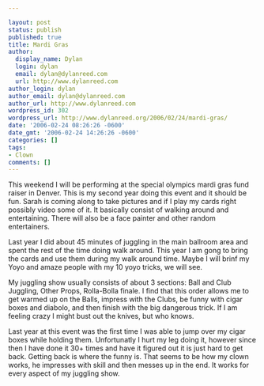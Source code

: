 ```yaml
---

layout: post
status: publish
published: true
title: Mardi Gras
author:
  display_name: Dylan
  login: dylan
  email: dylan@dylanreed.com
  url: http://www.dylanreed.com
author_login: dylan
author_email: dylan@dylanreed.com
author_url: http://www.dylanreed.com
wordpress_id: 302
wordpress_url: http://www.dylanreed.org/2006/02/24/mardi-gras/
date: '2006-02-24 08:26:26 -0600'
date_gmt: '2006-02-24 14:26:26 -0600'
categories: []
tags:
- Clown
comments: []
---
```


This weekend I will be performing at the special olympics mardi gras fund raiser in Denver. This is my second year doing this event and it should be fun. Sarah is coming along to take pictures and if I play my cards right possibly video some of it. It basically consist of walking around and entertaining. There will also be a face painter and other random entertainers.

Last year I did about 45 minutes of juggling in the main ballroom area and spent the rest of the time doing walk around. This year I am gong to bring the cards and use them during my walk around time. Maybe I will brinf my Yoyo and amaze people with my 10 yoyo tricks, we will see.

My juggling show usually consists of about 3 sections: Ball and Club Juggling, Other Props, Rolla-Bolla finale. I find that this order allows me to get warmed up on the Balls, impress with the Clubs, be funny with cigar boxes and diabolo, and then finish with the big dangerous trick. If I am feeling crazy I might bust out the knives, but who knows.

Last year at this event was the first time I was able to jump over my cigar boxes while holding them. Unfortunatly I hurt my leg doing it, however since then I have done it 30+ times and have it figured out it is just hard to get back. Getting back is where the funny is. That seems to be how my clown works, he impresses with skill and then messes up in the end. It works for every aspect of my juggling show.
